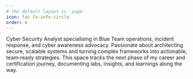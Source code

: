 ```yaml
---
# the default layout is 'page'
icon: fas fa-info-circle
order: 4
---
```


Cyber Security Analyst specialising in Blue Team operations, incident response, and cyber awareness advocacy. Passionate about architecting secure, scalable systems and turning complex frameworks into actionable, team‑ready strategies. This space tracks the next phase of my career and certification journey, documenting labs, insights, and learnings along the way.
